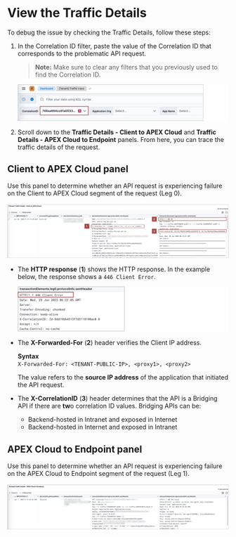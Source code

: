 # View the Traffic Details

To debug the issue by checking the Traffic Details, follow these steps:

1. In the Correlation ID filter, paste the value of the Correlation ID that corresponds to the problematic API request. 

    > **Note:** Make sure to clear any filters that you previously used to find the Correlation ID.

    ![paste correlation ID](/./images/dashboard-correlationid-filter.png) 

1. Scroll down to the **Traffic Details - Client to APEX Cloud** and **Traffic Details - APEX Cloud to Endpoint** panels. From here, you can trace the traffic details of the request.


## Client to APEX Cloud panel

Use this panel to determine whether an API request is experiencing failure on the Client to APEX Cloud segment of the request (Leg 0).<br><br>
    ![client-to-apex](/images/trafficdetails-clienttoapex.png) 

- The **HTTP response** (**1**) shows the HTTP response. In the example below, the response shows a `446 Client Error`.

    ![client-to-apex](/images/trafficdetails-clienttoapex-error.png) 

- The **X-Forwarded-For** (**2**) header verifies the Client IP address.

    **Syntax**<br>
    `X-Forwarded-For: <TENANT-PUBLIC-IP>, <proxy1>, <proxy2>`

    The <TENANT-PUBLIC-IP> value refers to the **source IP address** of the application that initiated the API request.

- The **X-CorrelationID** (**3**) header determines that the API is a Bridging API if there are **tw**o correlation ID values. Bridging APIs can be:
    - Backend-hosted in Intranet and exposed in Internet
    - Backend-hosted in Internet and exposed in Intranet

## APEX Cloud to Endpoint panel

Use this panel to determine whether an API request is experiencing failure on the APEX Cloud to Endpoint segment of the request (Leg 1).<br><br>
![apex-to-endpoint](/images/trafficdetails-apextoendpoint.png) 


<!--
# Verify the API request to the endpoint

To verify the client or application that has made a request to the APEX Cloud API endpoint, you can check the **X-Forwarded-For** header. 

1. Filter the traffic trace logs by the correlation ID. You can refer to the steps in [View the API Traffic Trace](/docs/logs/view-the-traffic-trace.md).


2. Locate the header in the **transactionElements.leg0.protocolInfo.recvHeader** column in the Traffic Details panel.


![traffic-trace-message](/images/dashboard-traffic-details-header.png) 

**Syntax**<br>
`X-Forwarded-For: <client>, <proxy1>, <proxy2>`

The `<client>` value refers to the source IP address of the application that initiated the API request to the APEX Cloud endpoint.

-->